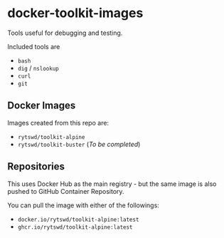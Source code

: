 # docker-toolkit-images

Tools useful for debugging and testing.

Included tools are

- `bash`
- `dig` / `nslookup`
- `curl`
- `git`

## Docker Images

Images created from this repo are:

- `rytswd/toolkit-alpine`
- `rytswd/toolkit-buster` (_To be completed_)

## Repositories

This uses Docker Hub as the main registry - but the same image is also pushed to GitHub Container Repository.

You can pull the image with either of the followings:

- `docker.io/rytswd/toolkit-alpine:latest`
- `ghcr.io/rytswd/toolkit-alpine:latest`
